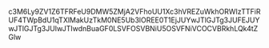 c3M6Ly9ZV1Z6TFRFeU9DMW5ZMjA2VFhoUU1Xc3hVREZuWkhORWIzTTFiRUF4TWpBdU1qTXlMakUzTkM0NE5Ub3lOREE0T1EjJUYwJTlGJTg3JUFEJUYwJTlGJTg3JUIwJTIwdnBuaGF0LSVFOSVBNiU5OSVFNiVCOCVBRkhLQk4tZGlw
